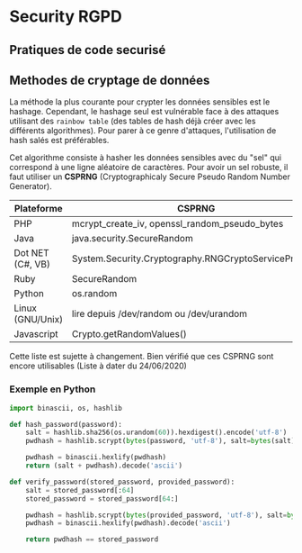 # Security RGPD

## Pratiques de code securisé

## Methodes de cryptage de données

La méthode la plus courante pour crypter les données sensibles est le hashage.
Cependant, le hashage seul est vulnérable face à des attaques utilisant des
`rainbow table` (des tables de hash déjà créer avec les différents algorithmes).
Pour parer à ce genre d'attaques, l'utilisation de hash salés est préférables.

Cet algorithme consiste à hasher les données sensibles avec du "sel" qui correspond à une
ligne aléatoire de caractères. Pour avoir un sel robuste, il faut utiliser un **CSPRNG**
(Cryptographicaly Secure Pseudo Random Number Generator).

| Plateforme       | CSPRNG                                                |
| ---------------- | ----------------------------------------------------- |
| PHP              | mcrypt_create_iv, openssl_random_pseudo_bytes         |
| Java             | java.security.SecureRandom                            |
| Dot NET (C#, VB) | System.Security.Cryptography.RNGCryptoServiceProvider |
| Ruby             | SecureRandom                                          |
| Python           | os.random                                             |
| Linux (GNU/Unix) | lire depuis /dev/random ou /dev/urandom               |
| Javascript       | Crypto.getRandomValues()                              |

Cette liste est sujette à changement. Bien vérifié que ces CSPRNG sont encore utilisables (Liste à dater du 24/06/2020)

### Exemple en Python

```Python
import binascii, os, hashlib

def hash_password(password):
    salt = hashlib.sha256(os.urandom(60)).hexdigest().encode('utf-8')
    pwdhash = hashlib.scrypt(bytes(password, 'utf-8'), salt=bytes(salt), n=16384, r=8, p=1)

    pwdhash = binascii.hexlify(pwdhash)
    return (salt + pwdhash).decode('ascii')

def verify_password(stored_password, provided_password):
    salt = stored_password[:64]
    stored_password = stored_password[64:]

    pwdhash = hashlib.scrypt(bytes(provided_password, 'utf-8'), salt=bytes(salt, 'utf-8'), n=16384, r=8, p=1)
    pwdhash = binascii.hexlify(pwdhash).decode('ascii')

    return pwdhash == stored_password
```
